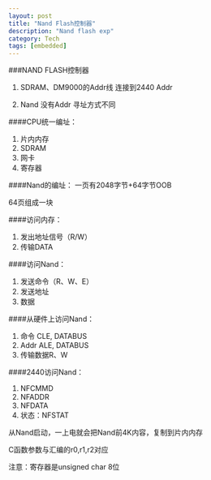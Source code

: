 ```yaml
---
layout: post
title: "Nand Flash控制器"
description: "Nand flash exp"
category: Tech
tags: [embedded]
---
```



###NAND FLASH控制器

1. SDRAM、DM9000的Addr线 连接到2440 Addr

2. Nand 没有Addr 寻址方式不同


####CPU统一编址：
1. 片内内存
2. SDRAM
3. 网卡
4. 寄存器

####Nand的编址：
一页有2048字节+64字节OOB

64页组成一块

####访问内存：
1. 发出地址信号（R/W）
2. 传输DATA

####访问Nand：
1. 发送命令（R、W、E）
2. 发送地址
3. 数据

####从硬件上访问Nand：
1. 命令 CLE, DATABUS
2. Addr ALE, DATABUS
3. 传输数据R、W

####2440访问Nand：
1. NFCMMD
2. NFADDR
3. NFDATA
4. 状态：NFSTAT

从Nand启动，一上电就会把Nand前4K内容，复制到片内内存

C函数参数与汇编的r0,r1,r2对应

注意：寄存器是unsigned char 8位